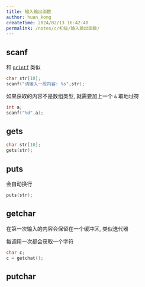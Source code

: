 ```yaml
---
title: 输入输出函数
author: huan_kong
createTime: 2024/02/13 16:42:40
permalink: /notes/c/初级/输入输出函数/
---
```


## scanf

和 [`printf`](./打印变量.md) 类似

```c
char str[10];
scanf("请输入一段内容: %s",str);
```

如果获取的内容不是数组类型, 就需要加上一个 `&` 取地址符

```c
int a;
scanf("%d",a);
```

## gets

```c
char str[10];
gets(str);
```

## puts

会自动换行

```c
puts(str);
```

## getchar

在第一次输入的内容会保留在一个缓冲区, 类似迭代器

每调用一次都会获取一个字符

```c
char c;
c = getchat();
```

## putchar
